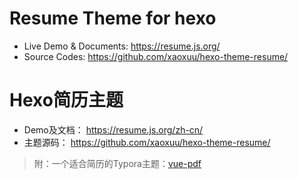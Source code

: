 # Resume Theme for hexo

- Live Demo & Documents: https://resume.js.org/
- Source Codes: https://github.com/xaoxuu/hexo-theme-resume/


# Hexo简历主题

- Demo及文档： https://resume.js.org/zh-cn/
- 主题源码： https://github.com/xaoxuu/hexo-theme-resume/



> 附：一个适合简历的Typora主题：[vue-pdf](https://cdn.jsdelivr.net/gh/xaoxuu/hexo-theme-resume/source/css/vue-pdf.css)

